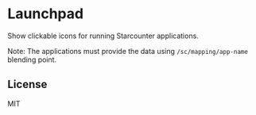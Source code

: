 # Launchpad
Show clickable icons for running Starcounter applications.

Note: The applications must provide the data using `/sc/mapping/app-name` blending point.

## License

MIT
